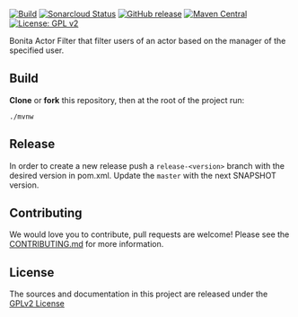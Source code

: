 [![Build](https://github.com/bonitasoft/bonita-actorfilter-user-manager/workflows/Build/badge.svg)](https://github.com/bonitasoft/bonita-actorfilter-user-manager/actions?query=workflow%3ABuild)
[![Sonarcloud Status](https://sonarcloud.io/api/project_badges/measure?project=bonitasoft_bonita-actorfilter-user-manager&metric=alert_status)](https://sonarcloud.io/dashboard?id=bonitasoft_bonita-actorfilter-user-manager)
[![GitHub release](https://img.shields.io/github/v/release/bonitasoft/bonita-actorfilter-user-manager?color=blue&label=Release)](https://github.com/bonitasoft/bonita-actorfilter-user-manager/releases)
[![Maven Central](https://img.shields.io/maven-central/v/org.bonitasoft.actorfilter/bonita-actorfilter-user-manager?color=orange&label=Maven%20Central)](https://search.maven.org/artifact/org.bonitasoft.actorfilter/bonita-actorfilter-user-manager)
[![License: GPL v2](https://img.shields.io/badge/License-GPL%20v2-yellow.svg)](https://www.gnu.org/licenses/old-licenses/gpl-2.0.en.html)

Bonita Actor Filter that filter users of an actor based on the manager of the specified user.

## Build

__Clone__ or __fork__ this repository, then at the root of the project run:

`./mvnw`

## Release

In order to create a new release push a `release-<version>` branch with the desired version in pom.xml.
Update the `master` with the next SNAPSHOT version.

## Contributing

We would love you to contribute, pull requests are welcome! Please see the [CONTRIBUTING.md](CONTRIBUTING.md) for more information.

## License

The sources and documentation in this project are released under the [GPLv2 License](LICENSE)